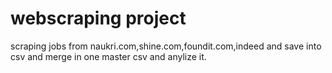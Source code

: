 # webscraping project

scraping jobs from naukri.com,shine.com,foundit.com,indeed and save into csv and merge in one master csv and anylize it.
